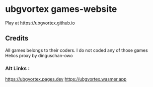 # ubgvortex games-website
Play at https://ubgvortex.github.io
## Credits
All games belongs to their coders. I do not coded any of those games <br>
Helios proxy by dinguschan-owo
### Alt Links :
https://ubgvortex.pages.dev
https://ubgvortex.wasmer.app

